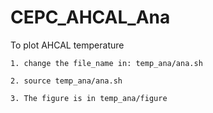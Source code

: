 # CEPC_AHCAL_Ana

To plot AHCAL temperature

	1. change the file_name in: temp_ana/ana.sh
    
	2. source temp_ana/ana.sh
  
	3. The figure is in temp_ana/figure
